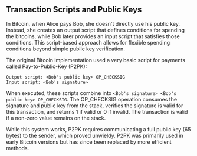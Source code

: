 ## Transaction Scripts and Public Keys

In Bitcoin, when Alice pays Bob, she doesn't directly use his public key. Instead, she creates an output script that defines conditions for spending the bitcoins, while Bob later provides an input script that satisfies those conditions. This script-based approach allows for flexible spending conditions beyond simple public key verification.

The original Bitcoin implementation used a very basic script for payments called Pay-to-Public-Key (P2PK):
```
Output script: <Bob's public key> OP_CHECKSIG
Input script: <Bob's signature>
```

When executed, these scripts combine into `<Bob's signature> <Bob's public key> OP_CHECKSIG`. The OP_CHECKSIG operation consumes the signature and public key from the stack, verifies the signature is valid for this transaction, and returns 1 if valid or 0 if invalid. The transaction is valid if a non-zero value remains on the stack.

While this system works, P2PK requires communicating a full public key (65 bytes) to the sender, which proved unwieldy. P2PK was primarily used in early Bitcoin versions but has since been replaced by more efficient methods.